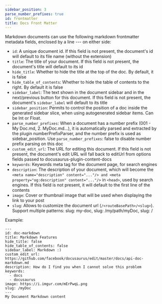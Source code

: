 ```yaml
---
sidebar_position: 3
parse_number_prefixes: true
id: frontmatter
title: Docs Front Matter
---
```


Markdown documents can use the following markdown frontmatter metadata fields, enclosed by a line --- on either side:

- `id`: A unique document id. If this field is not present, the document's id will default to its file name (without the extension)
- `title`: The title of your document. If this field is not present, the document's title will default to its id
- `hide_title`: Whether to hide the title at the top of the doc. By default, it is false
- `hide_table_of_contents`: Whether to hide the table of contents to the right. By default it is false
- `sidebar_label`: The text shown in the document sidebar and in the next/previous button for this document. If this field is not present, the document's `sidebar_label` will default to its title
- `sidebar_position`: Permits to control the position of a doc inside the generated sidebar slice, when using autogenerated sidebar items. Can be Int or Float.
- `parse_number_prefixes`: When a document has a number prefix (001 - My Doc.md, 2. MyDoc.md...), it is automatically parsed and extracted by the plugin numberPrefixParser, and the number prefix is used as sidebar_position. Use `parse_number_prefixes`: false to disable number prefix parsing on this doc
- `custom_edit_url`: The URL for editing this document. If this field is not present, the document's edit URL will fall back to editUrl from options fields passed to docusaurus-plugin-content-docs
- `keywords`: Keywords meta tag for the document page, for search engines
- `description`: The description of your document, which will become the `<meta name="description" content="..."/> and <meta property="og:description" content="..."/>` in `<head>`, used by search engines. If this field is not present, it will default to the first line of the contents
- `image`: Cover or thumbnail image that will be used when displaying the link to your post
- `slug`: Allows to customize the document url (`/<routeBasePath>/<slug>`). Support multiple patterns: slug: my-doc, slug: /my/path/myDoc, slug: /

Example:

```
---
id: doc-markdown
title: Markdown Features
hide_title: false
hide_table_of_contents: false
sidebar_label: Markdown :)
custom_edit_url: https://github.com/facebook/docusaurus/edit/master/docs/api-doc-markdown.md
description: How do I find you when I cannot solve this problem
keywords:
  - docs
  - docusaurus
image: https://i.imgur.com/mErPwqL.png
slug: /myDoc
---
My Document Markdown content
```
